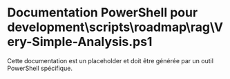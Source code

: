 # Documentation PowerShell pour development\scripts\roadmap\rag\Very-Simple-Analysis.ps1

Cette documentation est un placeholder et doit être générée par un outil PowerShell spécifique.
